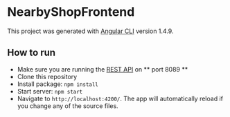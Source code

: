 # NearbyShopFrontend

This project was generated with [Angular CLI](https://github.com/angular/angular-cli) version 1.4.9.

## How to run 

* Make sure you are running the <a href="https://github.com/Abd2rahman/NearbyShops-Backend">REST API</a> on ** port 8089 **
* Clone this repository 
* Install package: ``` npm install ```
* Start server: ``` npm start ```
* Navigate to `http://localhost:4200/`. The app will automatically reload if you change any of the source files.


